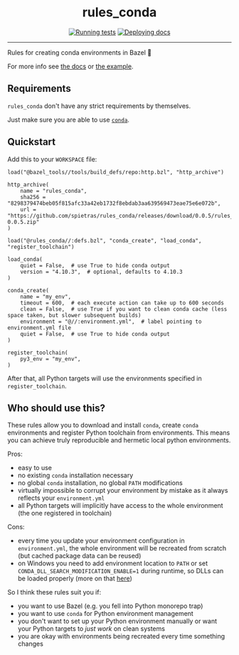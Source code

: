 <h1 align="center">rules_conda</h1>

<div align="center">

[![Running tests](https://github.com/spietras/rules_conda/actions/workflows/test.yml/badge.svg)](https://github.com/spietras/rules_conda/actions/workflows/test.yml)
[![Deploying docs](https://github.com/spietras/rules_conda/actions/workflows/docs.yml/badge.svg)](https://github.com/spietras/rules_conda/actions/workflows/docs.yml)

</div>

---

Rules for creating conda environments in Bazel 💚

For more info see [the docs](https://spietras.github.io/rules_conda) or [the example](https://github.com/spietras/rules_conda/tree/main/example).

## Requirements

`rules_conda` don't have any strict requirements by themselves.

Just make sure you are able to use [`conda`](https://docs.conda.io/en/latest/miniconda.html#system-requirements).

## Quickstart

Add this to your `WORKSPACE` file:

```starlark
load("@bazel_tools//tools/build_defs/repo:http.bzl", "http_archive")

http_archive(
    name = "rules_conda",
    sha256 = "8298379474beb05f815afc33a42eb1732f8ebdab3aa639569473eae75e6e072b",
    url = "https://github.com/spietras/rules_conda/releases/download/0.0.5/rules_conda-0.0.5.zip"
)

load("@rules_conda//:defs.bzl", "conda_create", "load_conda", "register_toolchain")

load_conda(
    quiet = False,  # use True to hide conda output
    version = "4.10.3",  # optional, defaults to 4.10.3
)

conda_create(
    name = "my_env",
    timeout = 600,  # each execute action can take up to 600 seconds
    clean = False,  # use True if you want to clean conda cache (less space taken, but slower subsequent builds)
    environment = "@//:environment.yml",  # label pointing to environment.yml file
    quiet = False,  # use True to hide conda output
)

register_toolchain(
    py3_env = "my_env",
)
```

After that, all Python targets will use the environments specified in `register_toolchain`.

## Who should use this?

These rules allow you to download and install `conda`, create `conda` environments and register Python toolchain from environments.
This means you can achieve truly reproducible and hermetic local python environments.

Pros:

- easy to use
- no existing `conda` installation necessary
- no global `conda` installation, no global `PATH` modifications
- virtually impossible to corrupt your environment by mistake as it always reflects your `environment.yml`
- all Python targets will implicitly have access to the whole environment (the one registered in toolchain)

Cons:

- every time you update your environment configuration in `environment.yml`, the whole environment will be recreated from scratch (but cached package data can be reused)
- on Windows you need to add environment location to `PATH` or set `CONDA_DLL_SEARCH_MODIFICATION_ENABLE=1` during runtime, so DLLs can be loaded properly (more on that [here](https://spietras.github.io/rules_conda/usage/issues/#path-issue))

So I think these rules suit you if:

- you want to use Bazel (e.g. you fell into Python monorepo trap)
- you want to use `conda` for Python environment management
- you don't want to set up your Python environment manually or want your Python targets to _just work_ on clean systems
- you are okay with environments being recreated every time something changes
